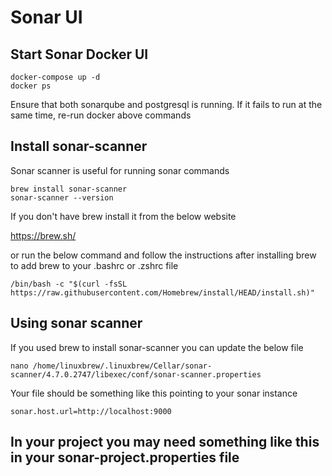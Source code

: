 # Sonar UI

## Start Sonar Docker UI
```
docker-compose up -d
docker ps
```

Ensure that both sonarqube and postgresql is running. If it fails to run at the same time, re-run docker above commands

## Install sonar-scanner

Sonar scanner is useful for running sonar commands

```
brew install sonar-scanner
sonar-scanner --version
```

If you don't have brew install it from the below website

https://brew.sh/

or run the below command and follow the instructions after installing brew to add brew to your .bashrc or .zshrc file
```
/bin/bash -c "$(curl -fsSL https://raw.githubusercontent.com/Homebrew/install/HEAD/install.sh)"
```

## Using sonar scanner
If you used brew to install sonar-scanner you can update the below file

```
nano /home/linuxbrew/.linuxbrew/Cellar/sonar-scanner/4.7.0.2747/libexec/conf/sonar-scanner.properties
```

Your file should be something like this pointing to your sonar instance

```
sonar.host.url=http://localhost:9000
```
 

## In your project you may need something like this in your sonar-project.properties file 



